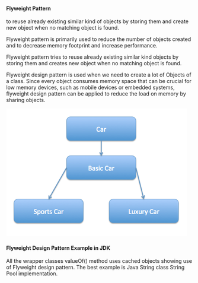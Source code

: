 #### Flyweight Pattern
to reuse already existing similar kind of objects by storing them and create new object when no matching object is found.

Flyweight pattern is primarily used to reduce the number of objects created and to decrease memory footprint and increase performance. 

Flyweight pattern tries to reuse already existing similar kind objects by storing them and creates new object when no matching object is found.


Flyweight design pattern is used when we need to create a lot of Objects of a class. Since every object consumes memory space that can be crucial for low memory devices, such as mobile devices or embedded systems, flyweight design pattern can be applied to reduce the load on memory by sharing objects.

![alt flyweight](https://github.com/dpalankar/programs/blob/master/src/design/pattern/structural_flyweight/flyweight.png)

#### Flyweight Design Pattern Example in JDK
All the wrapper classes valueOf() method uses cached objects showing use of Flyweight design pattern. The best example is Java String class String Pool implementation.
